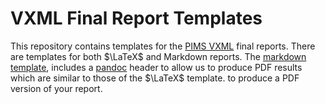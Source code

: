 # VXML Final Report Templates

This repository contains templates for the [PIMS
VXML](https://vxml.pims.math.ca) final reports. There are templates for both
$\LaTeX$ and Markdown reports. The [markdown template](./markdown), includes a
[pandoc](https://pandoc.org) header to allow us to produce PDF results which are
similar to those of the $\LaTeX$ template.
to produce a PDF version of your report.
